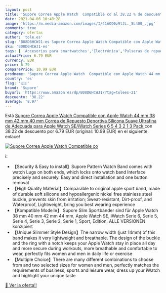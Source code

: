 ```yaml
---
layout: post
title: 'Supore Correa Apple Watch  Compatible co al 38.22 % de descuento'
date: 2021-04-06 10:40:28
image: 'https://m.media-amazon.com/images/I/41AOQ0z9tJL._SL400_.jpg'
comments: true
category: ofertas
author: 'tole.es'
slug: 'B08D6HCWJ1-es Supore Correa Apple Watch Compatible con Apple Watch 44 mm...'
sku: 'B08D6HCWJ1-es'
tags: [ 'Accesorios para smartwatches','Electrónica','Pulseras de repuesto para smartwatches','Tecnología para vestir','apple','supore', ]
actualPrice: 6.79 EUR
currency: EUR
price: 6.79
comparePrice: 10.99 EUR
prodname: 'Supore Correa Apple Watch  Compatible con Apple Watch 44 mm 38 mm 42 mm 40 mm  Correa de Repuesto Deportiva Silicona Suave Ultrafina de Adecuada para Apple Watch SE/iWatch Series 6 5 4 3 2 1  3 Pack '
country: 'es'
flag: '🇪🇸'
brand: 'Supore'
buyurl: 'https://www.amazon.es/dp/B08D6HCWJ1/?tag=tolees-21'
descuento: '38.22'
average: '8.97'
---
```


Está [Supore Correa Apple Watch  Compatible con Apple Watch 44 mm 38 mm 42 mm 40 mm  Correa de Repuesto Deportiva Silicona Suave Ultrafina de Adecuada para Apple Watch SE/iWatch Series 6 5 4 3 2 1  3 Pack ](https://www.amazon.es/dp/B08D6HCWJ1/?tag=tolees-21) con 38.22 de descuento por 6.79 EUR (original: 10.99 EUR) en el siguiente enlace!

[![Supore Correa Apple Watch  Compatible co](https://m.media-amazon.com/images/I/41AOQ0z9tJL._SL400_.jpg)](https://www.amazon.es/dp/B08D6HCWJ1/?tag=tolees-21)

ℹ️:

- 【Security & Easy to install】Supore Pattern Watch Band comes with watch Lugs on both ends, which locks onto watch band Interface precisely and securely. Easy and direct installation and one button removal
- 【High Quality Material】Comparable to original apple sport band, made of durable soft silicone and hypoallergenic nickel free stainless steel buckle, prevents skin from irritation; Sweat-resistant, Dirt-proof, and Waterproof, Lightweight, bring you best wearing experience
- 【Kompatible Modelle】 Supore Slim Sportbänder sind für Apple Watch 38 mm 40 mm 42 mm 44 mm, Apple Watch SE, iWatch Serie 6, Serie 5, Serie 4, Serie 3, Serie 2, Serie 1, Sport, Edition, ALLE VERSIONEN konzipiert
- 【Unique Slimmer Style Design】The narrow width (just 14mm) of this band makes it very lightweight and breathable. The design of the buckle and the ring with a notch keeps your Apple Watch stay in place all day and more secure during workouts, more breathable and comfortable to wear, perfectly fits women and men in daily life or exercise
- 【Multiple Choice】There are many different combinations to choose from and two selected sizes for women and men, perfectly matches the requirements of business, sports and leisure wear, dress up your iWatch and highlight your unique taste

[🛒 Ver la oferta!!](https://www.amazon.es/dp/B08D6HCWJ1/?tag=tolees-21)
